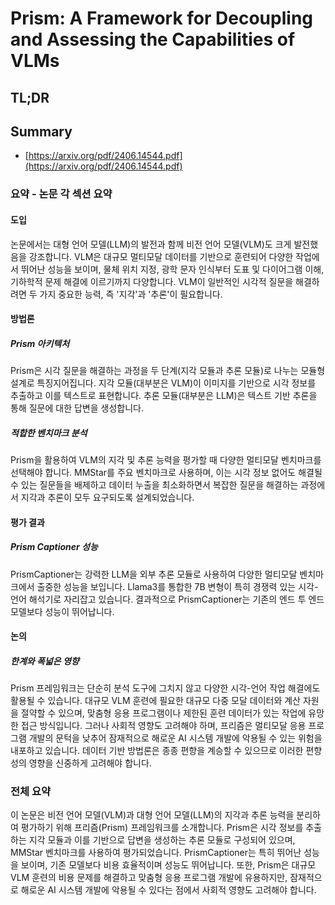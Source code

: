 # Prism: A Framework for Decoupling and Assessing the Capabilities of VLMs
## TL;DR
## Summary
- [https://arxiv.org/pdf/2406.14544.pdf](https://arxiv.org/pdf/2406.14544.pdf)

### 요약 - 논문 각 섹션 요약

#### 도입
논문에서는 대형 언어 모델(LLM)의 발전과 함께 비전 언어 모델(VLM)도 크게 발전했음을 강조합니다. VLM은 대규모 멀티모달 데이터를 기반으로 훈련되어 다양한 작업에서 뛰어난 성능을 보이며, 물체 위치 지정, 광학 문자 인식부터 도표 및 다이어그램 이해, 기하학적 문제 해결에 이르기까지 다양합니다. VLM이 일반적인 시각적 질문을 해결하려면 두 가지 중요한 능력, 즉 '지각'과 '추론'이 필요합니다.

#### 방법론
##### Prism 아키텍처
Prism은 시각 질문을 해결하는 과정을 두 단계(지각 모듈과 추론 모듈)로 나누는 모듈형 설계로 특징지어집니다. 지각 모듈(대부분은 VLM)이 이미지를 기반으로 시각 정보를 추출하고 이를 텍스트로 표현합니다. 추론 모듈(대부분은 LLM)은 텍스트 기반 추론을 통해 질문에 대한 답변을 생성합니다.

##### 적합한 벤치마크 분석
Prism을 활용하여 VLM의 지각 및 추론 능력을 평가할 때 다양한 멀티모달 벤치마크를 선택해야 합니다. MMStar를 주요 벤치마크로 사용하며, 이는 시각 정보 없어도 해결될 수 있는 질문들을 배제하고 데이터 누출을 최소화하면서 복잡한 질문을 해결하는 과정에서 지각과 추론이 모두 요구되도록 설계되었습니다.

#### 평가 결과
##### Prism Captioner 성능
PrismCaptioner는 강력한 LLM을 외부 추론 모듈로 사용하여 다양한 멀티모달 벤치마크에서 출중한 성능을 보입니다. Llama3를 통합한 7B 변형이 특히 경쟁력 있는 시각-언어 해석기로 자리잡고 있습니다. 결과적으로 PrismCaptioner는 기존의 엔드 투 엔드 모델보다 성능이 뛰어납니다.

#### 논의
##### 한계와 폭넓은 영향
Prism 프레임워크는 단순히 분석 도구에 그치지 않고 다양한 시각-언어 작업 해결에도 활용될 수 있습니다. 대규모 VLM 훈련에 필요한 대규모 다중 모달 데이터와 계산 자원을 절약할 수 있으며, 맞춤형 응용 프로그램이나 제한된 훈련 데이터가 있는 작업에 유망한 접근 방식입니다. 그러나 사회적 영향도 고려해야 하며, 프리즘은 멀티모달 응용 프로그램 개발의 문턱을 낮추어 잠재적으로 해로운 AI 시스템 개발에 악용될 수 있는 위험을 내포하고 있습니다. 데이터 기반 방법론은 종종 편향을 계승할 수 있으므로 이러한 편향성의 영향을 신중하게 고려해야 합니다.

### 전체 요약
이 논문은 비전 언어 모델(VLM)과 대형 언어 모델(LLM)의 지각과 추론 능력을 분리하여 평가하기 위해 프리즘(Prism) 프레임워크를 소개합니다. Prism은 시각 정보를 추출하는 지각 모듈과 이를 기반으로 답변을 생성하는 추론 모듈로 구성되어 있으며, MMStar 벤치마크를 사용하여 평가되었습니다. PrismCaptioner는 특히 뛰어난 성능을 보이며, 기존 모델보다 비용 효율적이며 성능도 뛰어납니다. 또한, Prism은 대규모 VLM 훈련의 비용 문제를 해결하고 맞춤형 응용 프로그램 개발에 유용하지만, 잠재적으로 해로운 AI 시스템 개발에 악용될 수 있다는 점에서 사회적 영향도 고려해야 합니다.